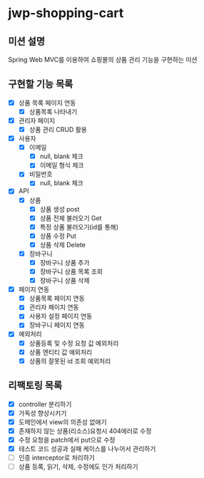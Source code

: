 # jwp-shopping-cart
## 미션 설명
Spring Web MVC를 이용하여 쇼핑몰의 상품 관리 기능을 구현하는 미션
## 구현할 기능 목록
- [x] 상품 목록 페이지 연동
  - [x] 상품목록 나타내기
- [x] 관리자 페이지
  - [x] 상품 관리 CRUD 활용
- [x] 사용자
  - [x] 이메일
    - [x] null, blank 체크
    - [x] 이메일 형식 체크
  - [x] 비밀번호
    - [x] null, blank 체크
- [x] API
  -[x] 상품
    -[x] 상품 생성 post
    - [x] 상품 전체 불러오기 Get
    - [x] 특정 상품 불러오기(id를 통해)
    - [x] 상품 수정 Put
    - [x] 상품 삭제 Delete
  - [x] 장바구니
    - [x] 장바구니 상품 추가
    - [x] 장바구니 상품 목록 조회
    - [x] 장바구니 상품 삭제
- [x] 페이지 연동
  - [x] 상품목록 페이지 연동
  - [x] 관리자 페이지 연동
  - [x] 사용자 설정 페이지 연동
  - [x] 장바구니 페이지 연동
- [X] 예외처리
  - [x] 상품등록 및 수정 요청 값 예외처리
  - [x] 상품 엔티티 값 예외처리
  - [X] 상품의 잘못된 id 조회 예외처리
## 리팩토링 목록
- [x] controller 분리하기
- [x] 가독성 향상시키기
- [x] 도메인에서 view의 의존성 없애기
- [x] 존재하지 않는 상품(리소스)요청시 404에러로 수정
- [x] 수정 요청을 patch에서 put으로 수정
- [x] 테스트 코드 성공과 실패 케이스를 나누어서 관리하기
- [ ] 인증 interceptor로 처리하기
- [ ] 상품 등록, 읽기, 삭제, 수정에도 인가 처리하기